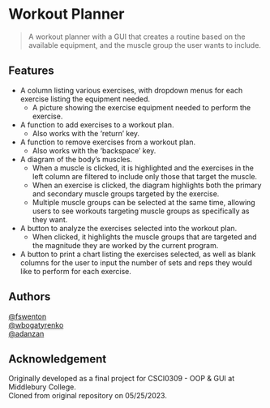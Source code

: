 # Workout Planner

> A workout planner with a GUI that creates a routine based on the available equipment, and the muscle group the user wants to include.

## Features

- A column listing various exercises, with dropdown menus for each exercise listing the equipment needed.
    - A picture showing the exercise equipment needed to perform the exercise.
- A function to add exercises to a workout plan.
    - Also works with the ‘return’ key.
- A function to remove exercises from a workout plan.
    - Also works with the ‘backspace’ key.
- A diagram of the body’s muscles.
    - When a muscle is clicked, it is highlighted and the exercises in the left column are filtered to include only those that target the muscle.
    - When an exercise is clicked, the diagram highlights both the primary and secondary muscle groups targeted by the exercise.
    - Multiple muscle groups can be selected at the same time, allowing users to see workouts targeting muscle groups as specifically as they want.
- A button to analyze the exercises selected into the workout plan.
    - When clicked, it highlights the muscle groups that are targeted and the magnitude they are worked by the current program.
- A button to print a chart listing the exercises selected, as well as blank columns for the user to input the number of sets and reps they would like to perform for each exercise.

## Authors

[@fswenton](https://github.com/fswenton)  
[@wbogatyrenko](https://github.com/wbogatyrenko)  
[@adanzan](https://github.com/adanzan)  

## Acknowledgement

Originally developed as a final project for CSCI0309 - OOP & GUI at Middlebury College.  
Cloned from original repository on 05/25/2023.
